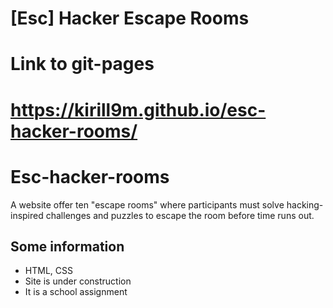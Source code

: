# [Esc] Hacker Escape Rooms
# Link to git-pages
# https://kirill9m.github.io/esc-hacker-rooms/

# Esc-hacker-rooms

A website offer ten "escape rooms" where participants must solve hacking-inspired challenges and puzzles to escape the room before time runs out.

## Some information
- HTML, CSS
- Site is under construction
- It is a school assignment